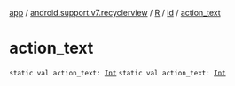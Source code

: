 [app](../../../index.md) / [android.support.v7.recyclerview](../../index.md) / [R](../index.md) / [id](index.md) / [action_text](./action_text.md)

# action_text

`static val action_text: `[`Int`](https://kotlinlang.org/api/latest/jvm/stdlib/kotlin/-int/index.html)
`static val action_text: `[`Int`](https://kotlinlang.org/api/latest/jvm/stdlib/kotlin/-int/index.html)